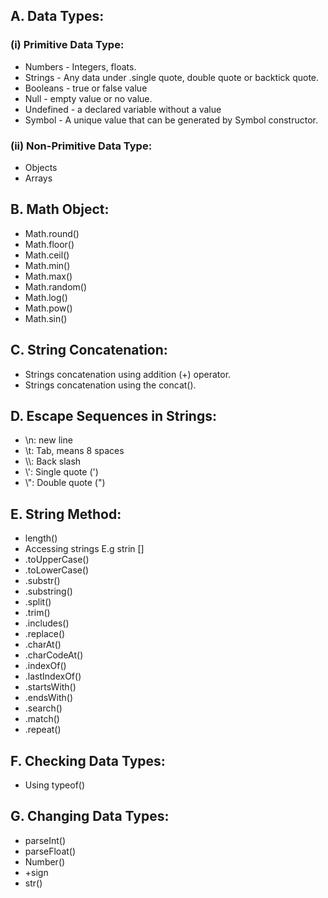 ## A. Data Types: 
### (i)   Primitive Data Type:
 * Numbers - Integers, floats.
 * Strings - Any data under .single quote, double quote or backtick quote.
* Booleans - true or false value
* Null - empty value or no value.
* Undefined - a declared variable without a value
* Symbol - A unique value that can be generated by Symbol constructor.

### (ii)  Non-Primitive Data Type: 
* Objects
* Arrays

## B. Math Object: 
* Math.round()
* Math.floor()
* Math.ceil()
* Math.min()
* Math.max()
* Math.random()
* Math.log()
* Math.pow()
* Math.sin()

## C. String Concatenation: 
* Strings concatenation using addition (+) operator.
* Strings concatenation using the concat().

## D. Escape Sequences in Strings: 
* \n: new line
*  \t: Tab, means 8 spaces
* \\\\: Back slash
* \\': Single quote (')
* \\": Double quote (")

## E. String Method: 
* length()
* Accessing strings E.g strin []
* .toUpperCase()
* .toLowerCase()
* .substr()
* .substring()
* .split()
* .trim()
* .includes()
* .replace()
* .charAt()
* .charCodeAt()
* .indexOf()
* .lastIndexOf()
* .startsWith()
* .endsWith()
* .search()
* .match()
* .repeat()

## F. Checking Data Types:
 * Using typeof()

## G. Changing Data Types:
 *  parseInt()
 *  parseFloat()
 * Number()
 * +sign
 * str()
